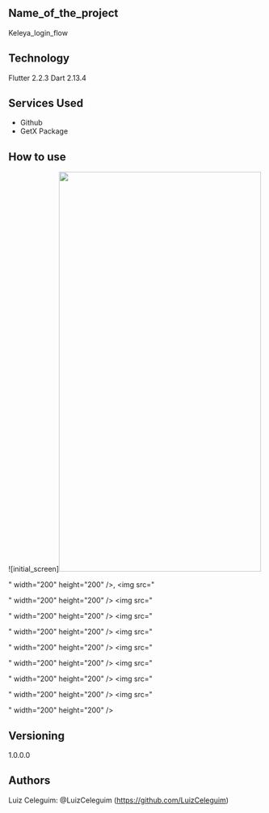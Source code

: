 ## Name_of_the_project
 
Keleya_login_flow
 
 
## Technology 
 
Flutter 2.2.3 
 Dart 2.13.4
 
 
## Services Used
 
* Github
* GetX Package
 
 


## How to use

![initial_screen]<img src="https://user-images.githubusercontent.com/77209137/127069721-7e6308c7-ea4c-49d7-8ed4-dd0864914d0b.jpg" width="400" height="790">


" width="200" height="200" />,
<img src="

" width="200" height="200" />
<img src="

" width="200" height="200" />
<img src="

" width="200" height="200" />
<img src="

" width="200" height="200" />
<img src="

" width="200" height="200" />
<img src="

" width="200" height="200" />
<img src="

" width="200" height="200" />
<img src="

" width="200" height="200" />

 

 

 
 
## Versioning
 
1.0.0.0
 
 
## Authors
 
Luiz Celeguim: @LuizCeleguim (https://github.com/LuizCeleguim)

